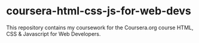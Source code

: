 # coursera-html-css-js-for-web-devs
This repository contains my coursework for the Coursera.org course HTML, CSS &amp; Javascript for Web Developers.
